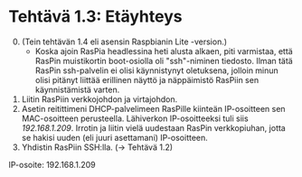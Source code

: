 Tehtävä 1.3: Etäyhteys
======================

0. (Tein tehtävän 1.4 eli asensin Raspbianin Lite -version.)
   * Koska ajoin RasPia headlessina heti alusta alkaen, piti varmistaa,
     että RasPin muistikortin boot-osiolla oli "ssh"-niminen
     tiedosto. Ilman tätä RasPin ssh-palvelin ei olisi käynnistynyt
     oletuksena, jolloin minun olisi pitänyt liittää erillinen näyttö ja
     näppäimistö RasPiin sen käynnistämistä varten.
1. Liitin RasPiin verkkojohdon ja virtajohdon.
2. Asetin reitittimeni DHCP-palvelimeen RasPille kiinteän IP-osoitteen
   sen MAC-osoitteen perusteella. Lähiverkon IP-osoitteeksi tuli siis
   _192.168.1.209_. Irrotin ja liitin vielä uudestaan RasPin verkkopiuhan,
   jotta se hakisi uuden (eli juuri asettamani) IP-osoitteen.
3. Yhdistin RasPiin SSH:lla. (-> Tehtävä 1.2)

IP-osoite: 192.168.1.209
